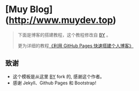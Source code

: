 # [Muy Blog] (http://www.muydev.top)

> 下面是博客的搭建教程，这个教程修改自 [BY](https://github.com/Huxpro/huxpro.github.io) 。
> 
> 更为详细的教程[《利用 GitHub Pages 快速搭建个人博客》](http://www.jianshu.com/p/e68fba58f75c) 
> 

## 致谢

- 这个模板是从这里 [BY](https://github.com/qiubaiying/qiubaiying.github.io) fork 的, 感谢这个作者。 
- 感谢 Jekyll、Github Pages 和 Bootstrap!

